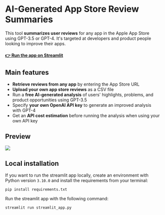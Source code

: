 # AI-Generated App Store Review Summaries

This tool **summarizes user reviews** for any app in the Apple App Store using GPT-3.5 or GPT-4. It's targeted at developers and product people looking to improve their apps.

#### [👉 Run the app on Streamlit](https://user-reviews.streamlit.app/)

## Main features
- **Retrieve reviews from any app** by entering the App Store URL
- **Upload your own app store reviews** as a CSV file
- Run a **free AI-generated analysis** of users' highlights, problems, and product opportunities using GPT-3.5
- Specify **your own OpenAI API key** to generate an improved analysis with GPT-4
- Get an **API cost estimation** before running the analysis when using your own API key

## Preview 
![](assets/app_demo_recording.gif)

## Local installation
If you want to run the streamlit app locally, create an environment with Python version `3.10.0` and install the requirements from your terminal:
```
pip install requirements.txt
```

Run the streamlit app with the following command:
```
streamlit run streamlit_app.py
```
